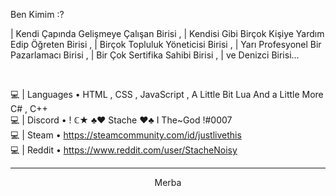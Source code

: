 Ben Kimim :?

| Kendi Çapında Gelişmeye Çalışan Birisi ,
| Kendisi Gibi Birçok Kişiye Yardım Edip Öğreten Birisi ,
| Birçok Topluluk Yöneticisi Birisi ,
| Yarı Profesyonel Bir Pazarlamacı Birisi , 
| Bir Çok Sertifika Sahibi Birisi ,
| ve Denizci Birisi...

<br>

💻 | Languages • HTML , CSS , JavaScript , A Little Bit Lua And a Little More C# , C++ <br>
💻 | Discord • ! ℂ★ ♣♥ Stache ♥♣ I The~God !#0007 <br>
💻 | Steam • https://steamcommunity.com/id/justlivethis <br>
💻 | Reddit • https://www.reddit.com/user/StacheNoisy <br>

<hr>
<p href=""><p>
  
  <p style="text-align: center"> Merba<p>
  
<p href=""><p>
